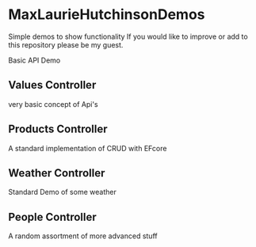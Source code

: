 # MaxLaurieHutchinsonDemos
Simple demos to show functionality
If you would like to improve or add to this repository please be my guest. 


Basic API Demo 

## Values Controller

very basic concept of Api's

## Products Controller 

A standard implementation of CRUD with EFcore

## Weather Controller

Standard Demo of some weather

## People Controller

A random assortment of more advanced stuff



